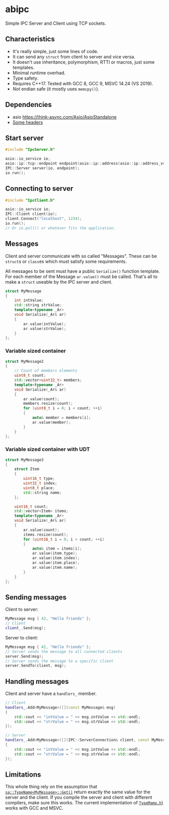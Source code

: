 # abipc

Simple IPC Server and Client using TCP sockets.

## Characteristics

* It's really simple, just some lines of code.
* It can send any `struct` from client to server and vice versa.
* It doesn't use inheritance, polymorphism, RTTI or macros, just some templates.
* Minimal runtime overhad.
* Type safety.
* Requires C++17. Tested with GCC 8, GCC 9, MSVC 14.24 (VS 2019).
* *Not* endian safe (it mostly uses `memcpy()`).

## Dependencies

* asio https://think-async.com/Asio/AsioStandalone
* [Some headers](../Include/sa)

## Start server

~~~cpp
#include "IpcServer.h"

asio::io_service io;
asio::ip::tcp::endpoint endpoint(asio::ip::address(asio::ip::address_v4(ip)), 1234);
IPC::Server server(io, endpoint);
io.run();
~~~

## Connecting to server

~~~cpp
#include "IpcClient.h"

asio::io_service io;
IPC::Client client(io);
client.Connect("localhost", 1234);
io.run();
// Or io.poll() or whatever fits the application.
~~~

## Messages

Client and server communicate with so called "Messages". These can be
`struct`s or `class`es which must satisfy some requirements.

All messages to be sent must have a public `Serialize()` function template.
For each member of the Message `ar.value()` must be called. That's all
to make a `struct` useable by the IPC server and client.

~~~cpp
struct MyMessage
{
    int intValue;
    std::string strValue;
    template<typename _Ar>
    void Serialize(_Ar& ar)
    {
        ar.value(intValue);
        ar.value(strValue);
    }
};
~~~

### Variable sized container

~~~cpp
struct MyMessage2
{
    // Count of members elements
    uint8_t count;
    std::vector<uint32_t> members;
    template<typename _Ar>
    void Serialize(_Ar& ar)
    {
        ar.value(count);
        members.resize(count);
        for (uint8_t i = 0; i < count; ++i)
        {
            auto& member = members[i];
            ar.value(member);
        }
    }
};
~~~

### Variable sized container with UDT

~~~cpp
struct MyMessage3
{
    struct Item
    {
        uint16_t type;
        uint32_t index;
        uint8_t place;
        std::string name;
    };

    uint16_t count;
    std::vector<Item> items;
    template<typename _Ar>
    void Serialize(_Ar& ar)
    {
        ar.value(count);
        items.resize(count);
        for (uint16_t i = 0; i < count; ++i)
        {
            auto& item = items[i];
            ar.value(item.type);
            ar.value(item.index);
            ar.value(item.place);
            ar.value(item.name);
        }
    }
};
~~~

## Sending messages

Client to server:

~~~cpp
MyMessage msg { 42, "Hello friends" };
// Client
client_.Send(msg);
~~~

Server to client:

~~~cpp
MyMessage msg { 42, "Hello friends" };
// Server sends the message to all connected clients
server.Send(msg);
// Server sends the message to a specific client
server.SendTo(client, msg);
~~~

## Handling messages

Client and server have a `handlers_` member.

~~~cpp
// Client
handlers_.Add<MyMessage>([](const MyMessage& msg)
{
    std::cout << "intValue = " << msg.intValue << std::endl;
    std::cout << "strValue = " << msg.strValue << std::endl;
});
~~~

~~~cpp
// Server
handlers_.Add<MyMessage>([](IPC::ServerConnection& client, const MyMessage& msg)
{
    std::cout << "intValue = " << msg.intValue << std::endl;
    std::cout << "strValue = " << msg.strValue << std::endl;
});
~~~

## Limitations

This whole thing rely on the assumption that [`sa::TypeName<MyMessage>::Get()`](../Include/sa/TypeMame.h)
return exactly the same value for the server and the client. If you compile the server and
client with different compilers, make sure this works. The current implementation
of [`TypeMame.h`)](../Include/sa/TypeMame.h) works with GCC and MSVC.
